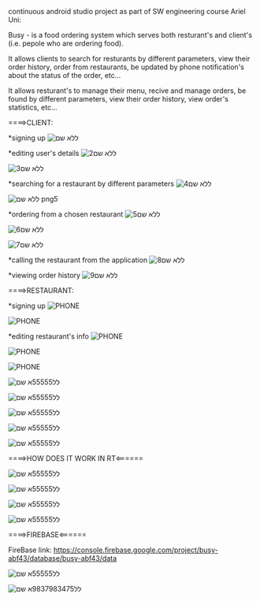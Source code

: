 continuous android studio project as part of SW engineering course Ariel Uni:

Busy - is a food ordering system which serves both resturant's and client's (i.e. pepole who are ordering food).

It allows clients to search for resturants by different parameters, view their order history, order from restaurants, be updated by phone notification's about the status of the order, etc...

It allows resturant's to manage their menu, recive and manage orders, be found by different parameters, view their order history, view order's statistics, etc... 


====>CLIENT:

*signing up
![ללא שם](https://user-images.githubusercontent.com/44900773/92367690-69c3fc80-f0ff-11ea-9303-e6d5023834a5.png)

*editing user's details 
![2ללא שם](https://user-images.githubusercontent.com/44900773/92367854-a3950300-f0ff-11ea-9772-6614ab4ddd9f.png)

![3ללא שם](https://user-images.githubusercontent.com/44900773/92367957-c45d5880-f0ff-11ea-9d91-85ebe6e120a9.png)

*searching for a restaurant by different parameters
![4ללא שם](https://user-images.githubusercontent.com/44900773/92368294-3635a200-f100-11ea-8282-1534484abac1.png)

![ללא שם png5](https://user-images.githubusercontent.com/44900773/92368415-5feec900-f100-11ea-8ae0-9cc5d31a976c.png)

*ordering from a chosen restaurant
![ללא שם5](https://user-images.githubusercontent.com/44900773/92368616-a2b0a100-f100-11ea-8cec-1d98251b4c0a.png)

![ללא שם6](https://user-images.githubusercontent.com/44900773/92368759-ce338b80-f100-11ea-94e8-3e961ad11e48.png)

![ללא שם7](https://user-images.githubusercontent.com/44900773/92368888-fae7a300-f100-11ea-869e-2c7c84e3ed5a.png)

*calling the restaurant from the application
![ללא שם8](https://user-images.githubusercontent.com/44900773/92369204-5ca80d00-f101-11ea-9a33-c008dfc64581.png)

*viewing order history
![ללא שם9](https://user-images.githubusercontent.com/44900773/92369441-b0b2f180-f101-11ea-80fa-14fae7145f4f.png)

====>RESTAURANT:

*signing up
![PHONE](https://user-images.githubusercontent.com/44900773/92370876-8feb9b80-f103-11ea-9df2-7bb237f17279.png)

![PHONE](https://user-images.githubusercontent.com/44900773/92371075-d50fcd80-f103-11ea-87fd-2393c8fb4cc4.png)

*editing restaurant's info 
![PHONE](https://user-images.githubusercontent.com/44900773/92371146-ed7fe800-f103-11ea-83b7-4892c1767314.png)

![PHONE](https://user-images.githubusercontent.com/44900773/92371267-12745b00-f104-11ea-9f34-e285b1ed06d8.png)

![PHONE](https://user-images.githubusercontent.com/44900773/92371360-2d46cf80-f104-11ea-882a-7968e5065a09.png)

![לל55555א שם](https://user-images.githubusercontent.com/44900773/92371494-56fff680-f104-11ea-8498-9dcfd787be1c.png)

![לל55555א שם](https://user-images.githubusercontent.com/44900773/92371750-b231e900-f104-11ea-9773-5d6291af9cee.png)

![לל55555א שם](https://user-images.githubusercontent.com/44900773/92371828-cd9cf400-f104-11ea-86b3-0a57e867bf30.png)

![לל55555א שם](https://user-images.githubusercontent.com/44900773/92372007-063ccd80-f105-11ea-876a-5e28625d099c.png)

![לל55555א שם](https://user-images.githubusercontent.com/44900773/92372205-456b1e80-f105-11ea-83f0-06713adac43f.png)

====>HOW DOES IT WORK IN RT<======

![לל55555א שם](https://user-images.githubusercontent.com/44900773/92372356-7cd9cb00-f105-11ea-819d-c94f4771c1af.png)

![לל55555א שם](https://user-images.githubusercontent.com/44900773/92372482-ad216980-f105-11ea-87d2-d446d4f0476a.png)

![לל55555א שם](https://user-images.githubusercontent.com/44900773/92372622-e2c65280-f105-11ea-92c7-e4c0245db33e.png)

![לל55555א שם](https://user-images.githubusercontent.com/44900773/92372809-23be6700-f106-11ea-92bc-f4267a877305.png)

====>FIREBASE<======

FireBase link: https://console.firebase.google.com/project/busy-abf43/database/busy-abf43/data

![לל55555א שם](https://user-images.githubusercontent.com/44900773/92372908-45b7e980-f106-11ea-8c66-03ef07643250.png)

![לל9837983475א שם](https://user-images.githubusercontent.com/44900773/92373097-80218680-f106-11ea-8e7e-c5987b6d6806.png)







